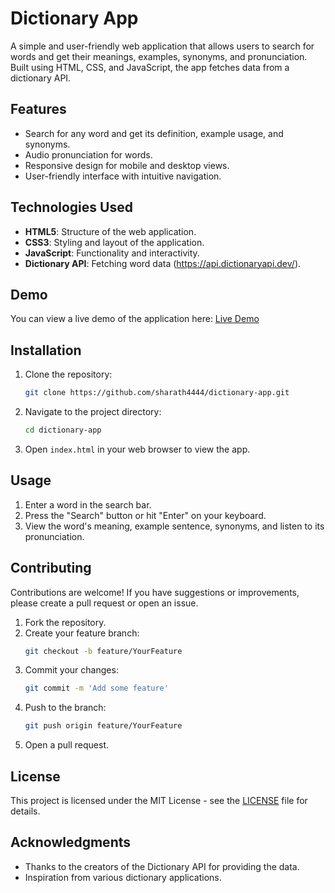 # Dictionary App

A simple and user-friendly web application that allows users to search for words and get their meanings, examples, synonyms, and pronunciation. Built using HTML, CSS, and JavaScript, the app fetches data from a dictionary API.

## Features

- Search for any word and get its definition, example usage, and synonyms.
- Audio pronunciation for words.
- Responsive design for mobile and desktop views.
- User-friendly interface with intuitive navigation.

## Technologies Used

- **HTML5**: Structure of the web application.
- **CSS3**: Styling and layout of the application.
- **JavaScript**: Functionality and interactivity.
- **Dictionary API**: Fetching word data (https://api.dictionaryapi.dev/).


## Demo

You can view a live demo of the application here: [Live Demo](https://sharath4444.github.io/dictionary/)


## Installation

1. Clone the repository:
   ```bash
   git clone https://github.com/sharath4444/dictionary-app.git
   ```

2. Navigate to the project directory:
   ```bash
   cd dictionary-app
   ```

3. Open `index.html` in your web browser to view the app.

## Usage

1. Enter a word in the search bar.
2. Press the "Search" button or hit "Enter" on your keyboard.
3. View the word's meaning, example sentence, synonyms, and listen to its pronunciation.

## Contributing

Contributions are welcome! If you have suggestions or improvements, please create a pull request or open an issue.

1. Fork the repository.
2. Create your feature branch:
   ```bash
   git checkout -b feature/YourFeature
   ```
3. Commit your changes:
   ```bash
   git commit -m 'Add some feature'
   ```
4. Push to the branch:
   ```bash
   git push origin feature/YourFeature
   ```
5. Open a pull request.

## License

This project is licensed under the MIT License - see the [LICENSE](LICENSE) file for details.

## Acknowledgments

- Thanks to the creators of the Dictionary API for providing the data.
- Inspiration from various dictionary applications.

